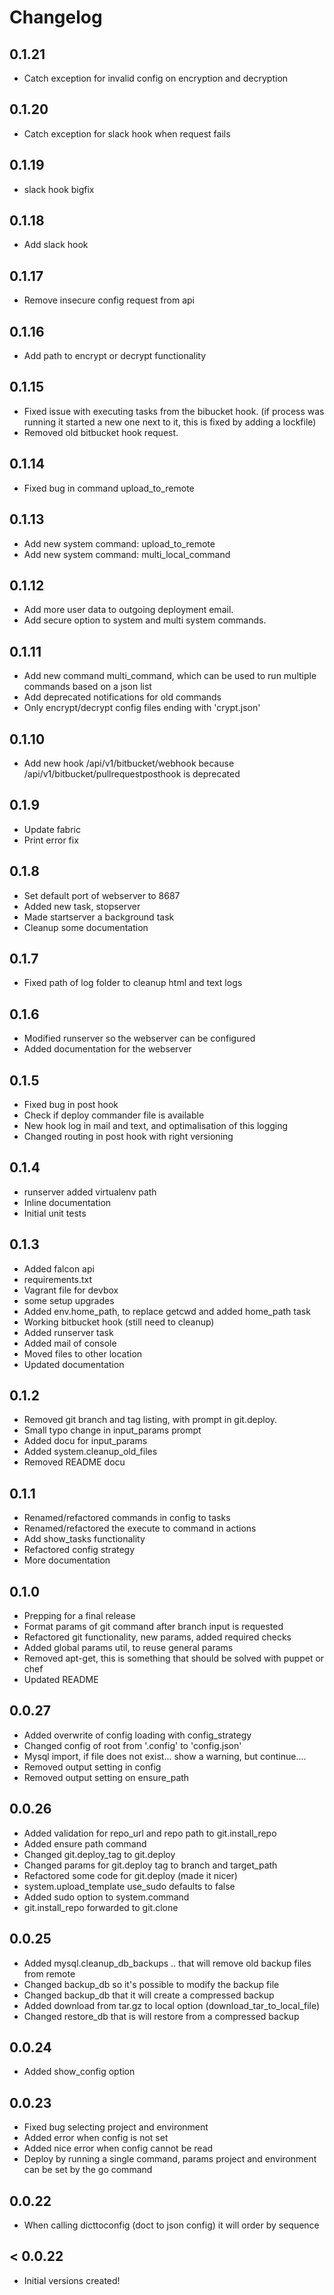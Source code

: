 # Changelog

## 0.1.21
- 	Catch exception for invalid config on encryption and decryption

## 0.1.20
- 	Catch exception for slack hook when request fails

## 0.1.19
- 	slack hook bigfix

## 0.1.18
- 	Add slack hook

## 0.1.17
- 	Remove insecure config request from api

## 0.1.16
- 	Add path to encrypt or decrypt functionality

## 0.1.15
- 	Fixed issue with executing tasks from the bibucket hook. (if process was running it started a new one next to it, this is fixed by adding a lockfile)
- 	Removed old bitbucket hook request.

## 0.1.14
- 	Fixed bug in command upload_to_remote

## 0.1.13
- 	Add new system command: upload_to_remote
- 	Add new system command: multi_local_command

## 0.1.12
- 	Add more user data to outgoing deployment email.
- 	Add secure option to system and multi system commands.

## 0.1.11
- 	Add new command multi_command, which can be used to run multiple commands based on a json list
- 	Add deprecated notifications for old commands
- 	Only encrypt/decrypt config files ending with 'crypt.json'

## 0.1.10
-	Add new hook /api/v1/bitbucket/webhook because /api/v1/bitbucket/pullrequestposthook is deprecated

## 0.1.9
-	Update fabric
-	Print error fix
 
## 0.1.8
-	Set default port of webserver to 8687
-	Added new task, stopserver
-	Made startserver a background task
-	Cleanup some documentation

## 0.1.7
-	Fixed path of log folder to cleanup html and text logs

## 0.1.6
-	Modified runserver so the webserver can be configured
- 	Added documentation for the webserver

## 0.1.5
-	Fixed bug in post hook
-	Check if deploy commander file is available
-	New hook log in mail and text, and optimalisation of this logging
- 	Changed routing in post hook with right versioning

## 0.1.4
-	runserver added virtualenv path
-	Inline documentation
- 	Initial unit tests

## 0.1.3
-	Added falcon api
- 	requirements.txt
- 	Vagrant file for devbox
-	some setup upgrades
-	Added env.home_path, to replace getcwd and added home_path task
- 	Working bitbucket hook (still need to cleanup)
- 	Added runserver task
-	Added mail of console
-	Moved files to other location
-	Updated documentation

## 0.1.2
-	Removed git branch and tag listing, with prompt in git.deploy.
-	Small typo change in input_params prompt
-	Added docu for input_params
-	Added system.cleanup_old_files
-	Removed README docu

## 0.1.1
-	Renamed/refactored commands in config to tasks
- 	Renamed/refactored the execute to command in actions
- 	Add show_tasks functionality
-	Refactored config strategy
-   More documentation

## 0.1.0
-	Prepping for a final release
-	Format params of git command after branch input is requested
-	Refactored git functionality, new params, added required checks
- 	Added global params util, to reuse general params
-	Removed apt-get, this is something that should be solved with puppet or chef
-	Updated README

## 0.0.27
- 	Added overwrite of config loading with config_strategy
-	Changed config of root from '.config' to 'config.json'
- 	Mysql import, if file does not exist... show a warning, but continue....
-	Removed output setting in config
-	Removed output setting on ensure_path

## 0.0.26
-	Added validation for repo_url and repo path to git.install_repo
- 	Added ensure path command
-	Changed git.deploy_tag to git.deploy
- 	Changed params for git.deploy tag to branch and target_path
-	Refactored some code for git.deploy (made it nicer)
-	system.upload_template use_sudo defaults to false
- 	Added sudo option to system.command
-	git.install_repo forwarded to git.clone

## 0.0.25
- 	Added mysql.cleanup_db_backups .. that will remove old backup files from remote
- 	Changed backup_db so it's possible to modify the backup file
-	Changed backup_db that it will create a compressed backup
- 	Added download from tar.gz to local option (download_tar_to_local_file)
-	Changed restore_db that is will restore from a compressed backup

## 0.0.24
- 	Added show_config option

## 0.0.23
-	Fixed bug selecting project and environment
-	Added error when config is not set
-	Added nice error when config cannot be read
-	Deploy by running a single command, params project and environment can be set by the go command

## 0.0.22
-	When calling dicttoconfig (doct to json config) it will order by sequence


## < 0.0.22
-	Initial versions created!